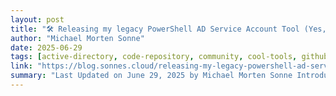 ```yaml
---
layout: post
title: "🛠️ Releasing my legacy PowerShell AD Service Account Tool (Yes, it still works great)"
author: "Michael Morten Sonne"
date: 2025-06-29
tags: [active-directory, code-repository, community, cool-tools, github]
link: "https://blog.sonnes.cloud/releasing-my-legacy-powershell-ad-service-account-tool-yes-it-still-works-great/"
summary: "Last Updated on June 29, 2025 by Michael Morten Sonne Introduction A throwback tool built for real-world IT&#8230; The post 🛠️ Releasing my legacy PowerShell AD Service Account Tool (Yes, it still ..."
---
```

